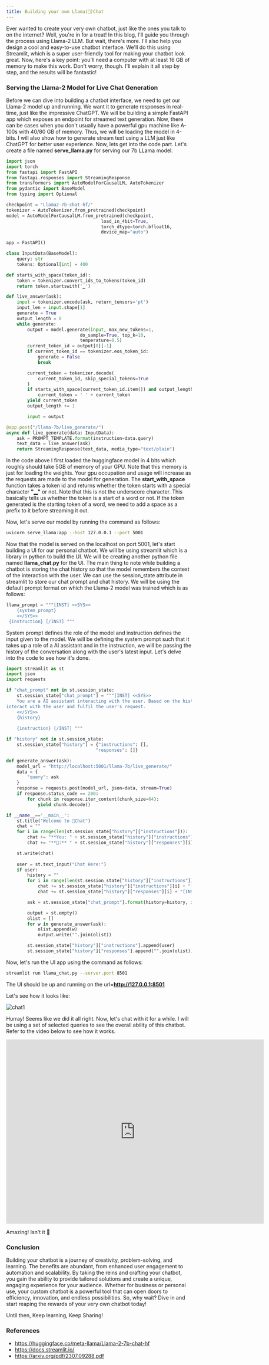 ```yaml
---
title: Building your own Llama(🦙)Chat
---
```

Ever wanted to create your very own chatbot, just like the ones you talk to on the internet? Well, you're in for a treat! In this blog, I'll guide you through the process using Llama-2 LLM.
But wait, there's more. I'll also help you design a cool and easy-to-use chatbot interface. We'll do this using Streamlit, which is a super user-friendly tool for making your chatbot look great.
Now, here's a key point: you'll need a computer with at least 16 GB of memory to make this work. Don't worry, though. I'll explain it all step by step, and the results will be fantastic!

### Serving the Llama-2 Model for Live Chat Generation
Before we can dive into building a chatbot interface, we need to get our Llama-2 model up and running. We want it to generate responses in real-time, just like the impressive ChatGPT. We will be building a simple FastAPI app which exposes an endpoint
for streamed text generation. Now, there can be cases when you don't usually have a powerful gpu machine like A-100s with 40/80 GB of memory. Thus, we will be loading the model in 4-bits. I will also show how to generate stream text using a LLM just 
like ChatGPT for better user experience. Now, lets get into the code part. Let's create a file named **serve_llama.py** for serving our 7b LLama model.


```python
import json
import torch
from fastapi import FastAPI
from fastapi.responses import StreamingResponse
from transformers import AutoModelForCausalLM, AutoTokenizer
from pydantic import BaseModel
from typing import Optional

checkpoint = "Llama2-7b-chat-hf/"
tokenizer = AutoTokenizer.from_pretrained(checkpoint)
model = AutoModelForCausalLM.from_pretrained(checkpoint,
                                    load_in_4bit=True,
                                    torch_dtype=torch.bfloat16,
                                    device_map="auto")

app = FastAPI()

class InputData(BaseModel):
    query: str
    tokens: Optional[int] = 400

def starts_with_space(token_id):
    token = tokenizer.convert_ids_to_tokens(token_id)
    return token.startswith('▁')

def live_answer(ask):
    input = tokenizer.encode(ask, return_tensors='pt')
    input_len = input.shape[1]
    generate = True
    output_length = 0
    while generate:
        output = model.generate(input, max_new_tokens=1,
                            do_sample=True, top_k=10,
                            temperature=0.5)
        current_token_id = output[0][-1]
        if current_token_id == tokenizer.eos_token_id:
            generate = False
            break

        current_token = tokenizer.decode(
            current_token_id, skip_special_tokens=True
        )
        if starts_with_space(current_token_id.item()) and output_length >= 1:
            current_token = ' ' + current_token
        yield current_token
        output_length += 1

        input = output

@app.post("/llama-7b/live_generate/")
async def live_generate(data: InputData):
    ask = PROMPT_TEMPLATE.format(instruction=data.query)
    text_data = live_answer(ask)
    return StreamingResponse(text_data, media_type="text/plain")
```

In the code above I first loaded the huggingface model in 4 bits which roughly should take 5GB of memory of your GPU. Note that this memory is just for loading the weights. 
Your gpu occupation and usage will increase as the requests are made to the model for generation. The **start_with_space** function takes a token id and returns whether the token starts with a special character **"▁"** or not. Note that
this is not the underscore character. This basically tells us whether the token is a start of a word or not. If the token generated is the starting token of a word, we need to add a space as a prefix to it before streaming it out. 

Now, let's serve our model by running the command as follows:

```bash
uvicorn serve_llama:app --host 127.0.0.1 --port 5001
```

Now that the model is served on the localhost on port 5001, let's start building a UI for our personal chatbot. We will be using streamlit which is a library in python to build the UI. We will be creating another python file named **llama_chat.py**
for the UI. The main thing to note while building a chatbot is storing the chat history so that the model remembers the context of the interaction with the user. We can use the session_state attribute in streamlit to store our chat prompt and chat history. We will be using the default prompt format on which the Llama-2 model was trained which is as follows:

```python
llama_prompt = """[INST] <<SYS>>
    {system_prompt}
    <</SYS>>
 {instruction} [/INST] """
```

System prompt defines the role of the model and instruction defines the input given to the model. We will be defining the system prompt such that it takes up a role of a AI assistant and in the instruction, we will be passing the history of the conversation along with the user's latest input. Let's delve into the code to see how it's done. 

```python
import streamlit as st
import json
import requests

if "chat_prompt" not in st.session_state:
    st.session_state["chat_prompt"] = """[INST] <<SYS>>
    You are a AI assistant interacting with the user. Based on the history and the new instruction,
interact with the user and fulfil the user's request.
    <</SYS>>
    {history}
    
    {instruction} [/INST] """

if "history" not in st.session_state:
    st.session_state["history"] = {"instructions": [],
                                  "responses": []}

def generate_answer(ask):
    model_url = "http://localhost:5001/llama-7b/live_generate/"
    data = {
        "query": ask
    }
    response = requests.post(model_url, json=data, stream=True)
    if response.status_code == 200:
        for chunk in response.iter_content(chunk_size=64):
            yield chunk.decode()

if __name__=='__main__':
    st.title("Welcome to 🦙Chat")
    chat = ""
    for i in range(len(st.session_state["history"]["instructions"])):
        chat += "**You: " + st.session_state["history"]["instructions"][i] + "**\n\n"
        chat += "**🦙:** " + st.session_state["history"]["responses"][i] + "\n\n"

    st.write(chat)
         
    user = st.text_input("Chat Here:")
    if user:
        history = ""
        for i in range(len(st.session_state["history"]["instructions"])):
            chat += st.session_state["history"]["instructions"][i] + "[/INST] "
            chat += st.session_state["history"]["responses"][i] + "[INST] "

        ask = st.session_state["chat_prompt"].format(history=history, instruction=user)

        output = st.empty()
        olist = []
        for w in generate_answer(ask):
            olist.append(w)
            output.write("".join(olist))

        st.session_state["history"]["instructions"].append(user)
        st.session_state["history"]["responses"].append("".join(olist))

```

Now, let's run the UI app using the command as follows:

```bash
streamlit run llama_chat.py --server.port 8501
```

The UI should be up and running on the url=**http://127.0.0.1:8501**

Let's see how it looks like:

![chat1](https://github.com/spraphul/blog/blob/gh-pages/_posts/llama_chat1.png?raw=true)

Hurray! Seems like we did it all right. Now, let's chat with it for a while. I will be using a set of selected queries to see the overall ability of this chatbot.
Refer to the video below to see how it works.

<iframe width="700" height="500" src="https://www.youtube.com/embed/lwTfRSy_uqY?si=jBnIIAV75uBfGTN7" title="YouTube video player" frameborder="0" allow="accelerometer; autoplay; clipboard-write; encrypted-media; gyroscope; picture-in-picture; web-share" allowfullscreen></iframe>

Amazing! Isn't it 🤩

### Conclusion
Building your chatbot is a journey of creativity, problem-solving, and learning. The benefits are abundant, from enhanced user engagement to automation and scalability. By taking the reins and crafting your chatbot, you gain the ability to provide tailored solutions and create a unique, engaging experience for your audience. Whether for business or personal use, your custom chatbot is a powerful tool that can open doors to efficiency, innovation, and endless possibilities. So, why wait? Dive in and start reaping the rewards of your very own chatbot today!

Until then, Keep learning, Keep Sharing!

### References
- https://huggingface.co/meta-llama/Llama-2-7b-chat-hf
- https://docs.streamlit.io/
- https://arxiv.org/pdf/2307.09288.pdf
